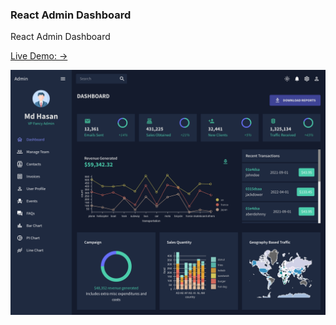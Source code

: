### React Admin Dashboard
React Admin Dashboard

[Live Demo: -> ](https://dashboard-99.netlify.app)

![Screenshot](screenshot.png)
